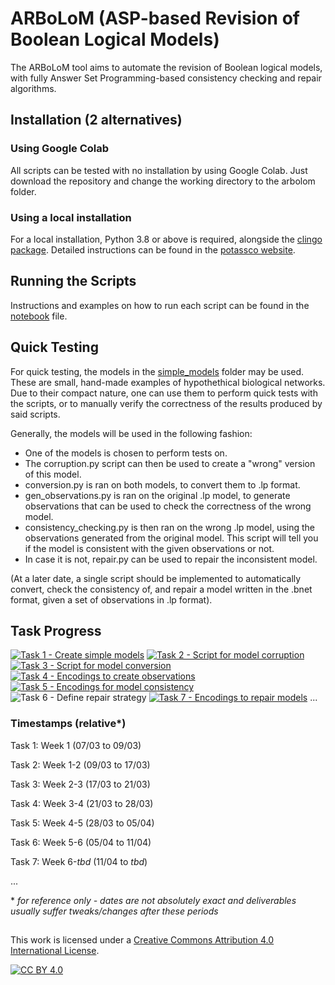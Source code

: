 # ARBoLoM (**A**SP-based **R**evision of **B**oolean **L**ogical **M**odels)
The ARBoLoM tool aims to automate the revision of Boolean logical models, with fully Answer Set Programming-based consistency checking and repair algorithms. 

## Installation (2 alternatives)

### Using Google Colab
All scripts can be tested with no installation by using Google Colab. Just download the repository and change the working directory to the arbolom folder.

### Using a local installation
For a local installation, Python 3.8 or above is required, alongside the [clingo package](https://pypi.org/project/clingo/). Detailed instructions can be found in the [potassco website](https://potassco.org/clingo/).

## Running the Scripts

Instructions and examples on how to run each script can be found in the [notebook](https://github.com/fpaleixo/arbolom/blob/main/ARBoLoM.ipynb) file.

## Quick Testing
For quick testing, the models in the [simple_models](https://github.com/fpaleixo/arbolom/blob/main/simple_models) folder may be used. These are small, hand-made examples of hypothethical biological networks. Due to their compact nature, one can use them to perform quick tests with the scripts, or to manually verify the correctness of the results produced by said scripts.

Generally, the models will be used in the following fashion:
- One of the models is chosen to perform tests on. 
- The corruption.py script can then be used to create a "wrong" version of this model.
- conversion.py is ran on both models, to convert them to .lp format.
- gen_observations.py is ran on the original .lp model, to generate observations that can be used to check the correctness of the wrong model.
- consistency_checking.py is then ran on the wrong .lp model, using the observations generated from the original model. This script will tell you if the model is consistent with the given observations or not.
- In case it is not, repair.py can be used to repair the inconsistent model.

(At a later date, a single script should be implemented to automatically convert, check the consistency of, and repair a model written in the .bnet format, given a set of observations in .lp format).
   

## Task Progress

[![Task 1 - Create simple models](https://img.shields.io/badge/Task_1-Create_simple_models-green?style=for-the-badge&logo=Adobe+Acrobat+Reader)](https://github.com/fpaleixo/arbolom/tree/main/simple_models) 
[![Task 2 - Script for model corruption](https://img.shields.io/badge/Task_2-Script_for_model_corruption-green?style=for-the-badge&logo=python)](https://github.com/fpaleixo/arbolom/blob/main/corruption.py)
[![Task 3 - Script for model conversion](https://img.shields.io/badge/Task_3-Script_for_model_conversion-green?style=for-the-badge&logo=python)](https://github.com/fpaleixo/arbolom/blob/main/conversion.py)
[![Task 4 - Encodings to create observations](https://img.shields.io/badge/Task_4-Encodings_to_create_observations-green?style=for-the-badge&logo=dev.to)](https://github.com/fpaleixo/arbolom/tree/main/encodings)
[![Task 5 - Encodings for model consistency](https://img.shields.io/badge/Task_5-Encodings_for_model_consistency-green?style=for-the-badge&logo=dev.to)](https://github.com/fpaleixo/arbolom/tree/main/encodings)
![Task 6 - Define repair strategy](https://img.shields.io/badge/Task_6-Define_repair_strategy-green?style=for-the-badge&logo=Adobe+Acrobat+Reader)
[![Task 7 - Encodings to repair models](https://img.shields.io/badge/Task_7-Encodings_to_repair_models-yellow?style=for-the-badge&logo=dev.to)](https://github.com/fpaleixo/arbolom/tree/main/encodings)
...

### Timestamps (relative*)

Task 1: Week 1 (07/03 to 09/03)

Task 2: Week 1-2 (09/03 to 17/03)

Task 3: Week 2-3 (17/03 to 21/03)

Task 4: Week 3-4 (21/03 to 28/03)

Task 5: Week 4-5 (28/03 to 05/04)

Task 6: Week 5-6 (05/04 to 11/04)

Task 7: Week 6-*tbd* (11/04 to *tbd*)

...

\* *for reference only - dates are not absolutely exact and deliverables usually suffer tweaks/changes after these  periods*



##

This work is licensed under a
[Creative Commons Attribution 4.0 International License][cc-by].

[![CC BY 4.0][cc-by-image]][cc-by]

[cc-by]: http://creativecommons.org/licenses/by/4.0/
[cc-by-image]: https://i.creativecommons.org/l/by/4.0/88x31.png
[cc-by-shield]: https://img.shields.io/badge/License-CC%20BY%204.0-lightgrey.svg
